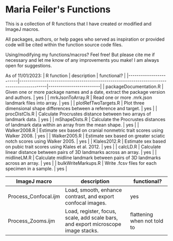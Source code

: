 # Maria Feiler's Functions

This is a collection of R functions that I have created or modified and ImageJ macros. 

All packages, authors, or help pages who served as inspiration or provided code will be cited within the function source code files. 

Using/modifying my functions/macros? Feel free! But please cite me if necessary and let me know of any improvements you make! I am always open for suggestions. 

As of 11/01/2023:
| R function             | description                                                                               | functional?             |
|------------------------|-------------------------------------------------------------------------------------------|-------------------------|
| packageDocumentation.R | Given one or more package names and a date, extract the package version and authors.      | yes                     |
| mrkJsonToArray.R       | Read one or more .mrk.json landmark files into array.                                     | yes                     |
| plotRefTwoTargets.R    | Plot three dimensional shape differences between a reference and target.                  | yes                     |
| procDistCIs.R          | Calculate Procrustes distance between two arrays of landmark data.                        | yes                     |
| mShapeDists.R          | Calculate the Procrustes distances of landmark data within an array from the mean shape.  | yes                     |
| Walker2008.R           | Estimate sex based on cranial nonmetric trait scores using Walker 2008.                   | yes                     |
| Walker2005.R           | Estimate sex based on greater sciatic notch scores using Walker 2005.                     | yes                     |
| Klales2012.R           | Estimate sex based on pubic trait scores using Klales et al. 2012.                        | yes                     |
| calcLD.R               | Calculate linear distance between pairs of 3D landmarks across an array.                  | yes                     |
| midlineLM.R            | Calculate midline landmark between pairs of 3D landmarks across an array.                 | yes                     |
| bulkWriteMarkups.R     | Write .fcsv files for each specimen in a sample.                                          | yes                     |

  
| ImageJ macro           | description                                                                               | functional?                 |
|------------------------|-------------------------------------------------------------------------------------------|-----------------------------|
| Process_Confocal.ijm   | Load, smooth, enhance contrast, and export confocal images.                               | yes                         |
| Process_Zooms.ijm      | Load, register, focus, scale, add scale bars, and export microscope image stacks.         | flattening when not told to |

